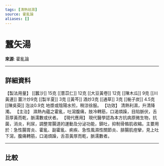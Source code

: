 ```yaml
---
tags: [清熱祛濕]
source: 霍亂論
aliases: []
---
```


# 蠶矢湯

**來源**: 霍亂論  

---

## 詳細資料
【製法用量】 [[蠶沙]] 15克 [[薏苡仁]] 12克 [[大豆黃卷]] 12克 [[陳木瓜]] 9克 [[川黃連]] 薑汁炒9克 [[製半夏]] 3克 [[黃芩]] 酒炒3克 [[通草]] 3克 [[梔子炭]] 4.5克 [[陳吳萸]] 泡淡0.9克
地漿或陰陽水煎，稍涼徐服。
【功效】
清熱利濕，升清降濁。
【主治】
濕熱內蘊之霍亂，吐瀉腹痛，肢冷轉筋，口渴煩躁，目陷脈伏，舌苔厚黃而乾，脈濡數或伏者。
【現代應用】
現代醫學認為本方抗病原微生物，抗菌，消炎，利尿，調整胃腸道的運動及分泌功能，鎮吐，抑制骨骼肌收縮。主要用於：急性腸胃炎、霍亂、副霍亂、痢疾、急性風濕性關節炎、腓腸肌痙攣，見上吐下瀉，腹痛轉筋，口渴煩躁，舌苔黃厚而乾，脈濡數者。

---

## 比較

